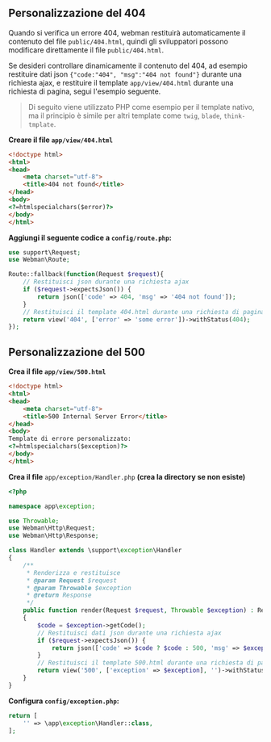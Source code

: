 ## Personalizzazione del 404
Quando si verifica un errore 404, webman restituirà automaticamente il contenuto del file `public/404.html`, quindi gli sviluppatori possono modificare direttamente il file `public/404.html`.

Se desideri controllare dinamicamente il contenuto del 404, ad esempio restituire dati json `{"code:"404", "msg":"404 not found"}` durante una richiesta ajax, e restituire il template `app/view/404.html` durante una richiesta di pagina, segui l'esempio seguente.

> Di seguito viene utilizzato PHP come esempio per il template nativo, ma il principio è simile per altri template come `twig`, `blade`, `think-tmplate`.

**Creare il file `app/view/404.html`**
```html
<!doctype html>
<html>
<head>
    <meta charset="utf-8">
    <title>404 not found</title>
</head>
<body>
<?=htmlspecialchars($error)?>
</body>
</html>
```

**Aggiungi il seguente codice a `config/route.php`:**
```php
use support\Request;
use Webman\Route;

Route::fallback(function(Request $request){
    // Restituisci json durante una richiesta ajax
    if ($request->expectsJson()) {
        return json(['code' => 404, 'msg' => '404 not found']);
    }
    // Restituisci il template 404.html durante una richiesta di pagina
    return view('404', ['error' => 'some error'])->withStatus(404);
});
```

## Personalizzazione del 500
**Crea il file `app/view/500.html`**

```html
<!doctype html>
<html>
<head>
    <meta charset="utf-8">
    <title>500 Internal Server Error</title>
</head>
<body>
Template di errore personalizzato:
<?=htmlspecialchars($exception)?>
</body>
</html>
```

**Crea il file** `app/exception/Handler.php` **(crea la directory se non esiste)**
```php
<?php

namespace app\exception;

use Throwable;
use Webman\Http\Request;
use Webman\Http\Response;

class Handler extends \support\exception\Handler
{
    /**
     * Renderizza e restituisce
     * @param Request $request
     * @param Throwable $exception
     * @return Response
     */
    public function render(Request $request, Throwable $exception) : Response
    {
        $code = $exception->getCode();
        // Restituisci dati json durante una richiesta ajax
        if ($request->expectsJson()) {
            return json(['code' => $code ? $code : 500, 'msg' => $exception->getMessage()]);
        }
        // Restituisci il template 500.html durante una richiesta di pagina
        return view('500', ['exception' => $exception], '')->withStatus(500);
    }
}
```

**Configura `config/exception.php`:**
```php
return [
    '' => \app\exception\Handler::class,
];
```
